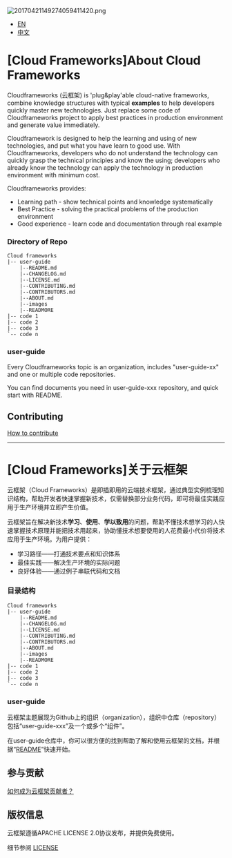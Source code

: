 ![20170421149274059411420.png](http://oe5ahutux.bkt.clouddn.com/20170421149274059411420.png)

* [EN](#EN)
* [中文](#CN)

# <a name="EN"></a>[Cloud Frameworks]About Cloud Frameworks

Cloudframeworks (云框架) is 'plug&play'able cloud-native frameworks, combine knowledge structures with typical **examples** to help developers quickly master new technologies. Just replace some code of Cloudframeworks project to apply best practices in production environment and generate value immediately.

Cloudframework is designed to help the learning and using of new technologies, and put what you have learn to good use. With Cloudframeworks, developers who do not understand the technology can quickly grasp the technical principles and know the using; developers who already know the technology can apply the technology in production environment with minimum cost. 

Cloudframeworks provides:

* Learning path - show technical points and knowledge systematically
* Best Practice - solving the practical problems of the production environment
* Good experience - learn code and documentation through real example

### Directory of Repo

```
Cloud frameworks
|-- user-guide
    |--README.md
    |--CHANGELOG.md
    |--LICENSE.md
    |--CONTRIBUTING.md
    |--CONTRIBUTORS.md
    |--ABOUT.md
    |--images
    |--READMORE
|-- code 1
|-- code 2
|-- code 3
`-- code n      
```

### user-guide

Every Cloudframeworks topic is an organization, includes "user-guide-xx" and one or multiple code repositories.

You can find documents you need in user-guide-xxx repository, and quick start with README.

## Contributing

[How to contribute](CONTRIBUTING.md)

----------

# <a name="CN"></a>[Cloud Frameworks]关于云框架

云框架（Cloud Frameworks）是即插即用的云端技术框架，通过典型实例梳理知识结构，帮助开发者快速掌握新技术，仅需替换部分业务代码，即可将最佳实践应用于生产环境并立即产生价值。

云框架旨在解决新技术**学习**、**使用**、**学以致用**的问题，帮助不懂技术想学习的人快速掌握技术原理并能把技术用起来，协助懂技术想要使用的人花费最小代价将技术应用于生产环境。为用户提供：

* 学习路径——打通技术要点和知识体系
* 最佳实践——解决生产环境的实际问题
* 良好体验——通过例子串联代码和文档

### 目录结构

```
Cloud frameworks
|-- user-guide
    |--README.md
    |--CHANGELOG.md
    |--LICENSE.md
    |--CONTRIBUTING.md
    |--CONTRIBUTORS.md
    |--ABOUT.md
    |--images
    |--READMORE
|-- code 1
|-- code 2
|-- code 3
`-- code n      
```

### user-guide

云框架主题展现为Github上的组织（organization），组织中仓库（repository）包括“user-guide-xxx”及一个或多个“组件”。

在user-guide仓库中，你可以很方便的找到帮助了解和使用云框架的文档，并根据“[README](README.md)”快速开始。

## 参与贡献

[如何成为云框架贡献者？](CONTRIBUTING.md)

## 版权信息

云框架遵循APACHE LICENSE 2.0协议发布，并提供免费使用。

细节参阅 [LICENSE](LICENSE.md)


